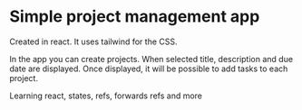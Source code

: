 # Simple project management app

Created in react. It uses tailwind for the CSS.

In the app you can create projects. When selected title, description and due date are displayed.
Once displayed, it will be possible to add tasks to each project.

Learning react, states, refs, forwards refs and more